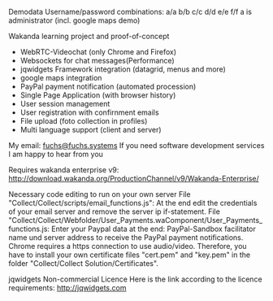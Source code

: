 Demodata
Username/password combinations:
a/a
b/b
c/c
d/d
e/e
f/f 
a is administrator (incl. google maps demo)
 
Wakanda learning project and proof-of-concept
- WebRTC-Videochat (only Chrome and Firefox)
- Websockets for chat messages(Performance)
- jqwidgets Framework integration (datagrid, menus and more)
- google maps integration
- PayPal payment notification (automated procession)
- Single Page Application (with browser history)
- User session management
- User registration with confirnment emails
- File upload (foto collection in profiles)
- Multi language support (client and server)
 
My email: fuchs@fuchs.systems
If you need software development services I am happy to hear from you

Requires wakanda enterprise v9:
http://download.wakanda.org/ProductionChannel/v9/Wakanda-Enterprise/

Necessary code editing to run on your own server
File "Collect/Collect/scripts/email_functions.js":
At the end edit the credentials of your email server and remove the server ip if-statement.
File "Collect/Collect/Webfolder/User_Payments.waComponent/User_Payments_functions.js:
Enter your Paypal data at the end: PayPal-Sandbox facilitator name und server address to receive the PayPal payment notifications.
Chrome requires a https connection to use audio/video. Therefore, you have to install your own certificate files "cert.pem" and "key.pem" in the folder
"Collect/Collect Solution/Certificates".
 
jqwidgets Non-commercial Licence
Here is the link according to the licence requirements:
http://jqwidgets.com